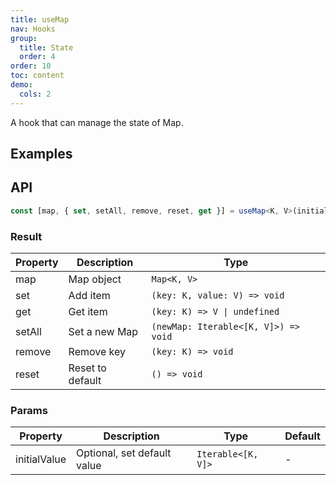 ```yaml
---
title: useMap
nav: Hooks
group:
  title: State
  order: 4
order: 10
toc: content
demo:
  cols: 2
---
```


A hook that can manage the state of Map.

## Examples

<code src="./demo/demo1.tsx"></code>

## API

```typescript
const [map, { set, setAll, remove, reset, get }] = useMap<K, V>(initialValue);
```

### Result

| Property | Description      | Type                                 |
| -------- | ---------------- | ------------------------------------ |
| map      | Map object       | `Map<K, V>`                          |
| set      | Add item         | `(key: K, value: V) => void`         |
| get      | Get item         | `(key: K) => V \| undefined`         |
| setAll   | Set a new Map    | `(newMap: Iterable<[K, V]>) => void` |
| remove   | Remove key       | `(key: K) => void`                   |
| reset    | Reset to default | `() => void`                         |

### Params

| Property     | Description                 | Type               | Default |
| ------------ | --------------------------- | ------------------ | ------- |
| initialValue | Optional, set default value | `Iterable<[K, V]>` | -       |
